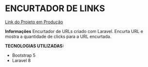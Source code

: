 # ENCURTADOR DE LINKS

[Link do Projeto em Produção](https://mynew.link/)


**Informações**
    Encurtador de URLs criado com Laravel.
    Encurta URL e mostra a quantidade de clicks para a URL encurtada.



**TECNOLOGIAS UTILIZADAS:**

- Bootstrap 5
- Laravel 8
